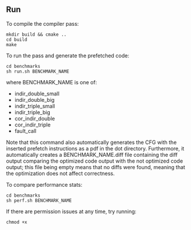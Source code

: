 ## Run

To compile the compiler pass:
```
mkdir build && cmake ..
cd build
make
```

To run the pass and generate the prefetched code:
```
cd benchmarks
sh run.sh BENCHMARK_NAME
```
where BENCHMARK_NAME is one of:
- indir_double_small
- indir_double_big
- indir_triple_small
- indir_triple_big
- cor_indir_double
- cor_indir_triple
- fault_call

Note that this command also automatically generates the CFG with the inserted prefetch instructions as a pdf in the dot directory. Furthermore, it automatically creates a BENCHMARK_NAME.diff file containing the diff output comparing the optimized code output with the not optimized code output; this file being empty means that no diffs were found, meaning that the optimization does not affect correctness.

To compare performance stats:
```
cd benchmarks
sh perf.sh BENCHMARK_NAME
```

If there are permission issues at any time, try running:
```
chmod +x
```
